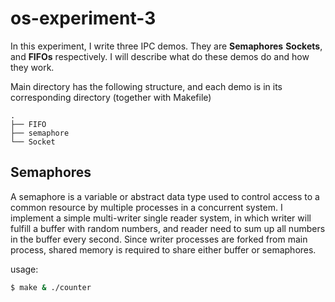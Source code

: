 #  os-experiment-3

In this experiment, I write three IPC demos. They are **Semaphores**
**Sockets**, and **FIFOs** respectively.  I will describe what do these demos
do and how they work.

Main directory has the following structure, and each demo is in its
corresponding directory (together with Makefile)

    .
    ├── FIFO
    ├── semaphore
    └── Socket

## Semaphores 

A semaphore is a variable or abstract data type used to control access to a
common resource by multiple processes in a concurrent system. I implement a
simple multi-writer single reader system, in which writer will fulfill a buffer
with random numbers, and reader need to sum up all numbers in the buffer every
second. Since writer processes are forked from main process, shared memory is
required to share either buffer or semaphores.

usage:
```sh
$ make & ./counter
```
